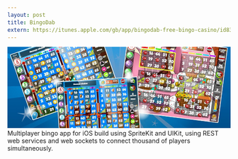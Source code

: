 ```yaml
---
layout: post
title: BingoDab
extern: https://itunes.apple.com/gb/app/bingodab-free-bingo-casino/id835912010?mt=8
---
```

<img src="/images/fulls/bingodab.jpg" class="fit image">
Multiplayer bingo app for iOS build using SpriteKit and UIKit, using REST web services and web sockets to connect thousand of players simultaneously.
